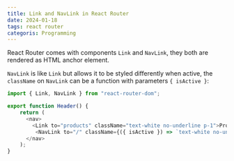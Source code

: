 ```yaml
---
title: Link and NavLink in React Router
date: 2024-01-18
tags: react router
categoris: Programming
---
```


React Router comes with components `Link` and `NavLink`, they both are rendered as HTML anchor element.

`NavLink` is like `Link` but allows it to be styled differently when active, the `className` on `NavLink` can be a function with parameters `{ isActive }`:

```typescript
import { Link, NavLink } from "react-router-dom";

export function Header() {
    return (
      <nav>
        <Link to="products" className="text-white no-underline p-1">Products</Link>
         <NavLink to="/" className={({ isActive }) => `text-white no-underline p-1 pb-0.5 border-solid border-b-2 ${isActive ? "border-white" : "border-transparent"}`}>home</NavLink>
      </nav>
    );
}
```